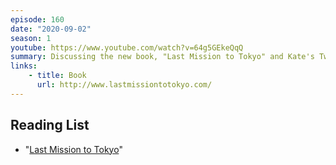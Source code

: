 ```yaml
---
episode: 160
date: "2020-09-02"
season: 1
youtube: https://www.youtube.com/watch?v=64g5GEkeQqQ
summary: Discussing the new book, "Last Mission to Tokyo" and Kate's Twitter ban
links:
    - title: Book
      url: http://www.lastmissiontotokyo.com/
---
```


## Reading List

- "[Last Mission to Tokyo](https://www.lastmissiontotokyo.com/)"

